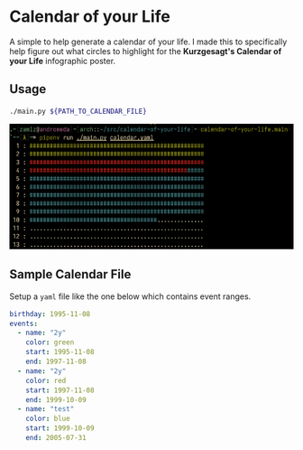 # Calendar of your Life

A simple to help generate a calendar of your life. I made this to specifically
help figure out what circles to highlight for the  **Kurzgesagt's Calendar of
your Life** infographic poster.

## Usage

```bash
./main.py ${PATH_TO_CALENDAR_FILE}
```

![example output](/.github/example.png)

## Sample Calendar File

Setup a `yaml` file like the one below which contains event ranges.

```yaml
birthday: 1995-11-08
events:
  - name: "2y"
    color: green
    start: 1995-11-08
    end: 1997-11-08
  - name: "2y"
    color: red
    start: 1997-11-08
    end: 1999-10-09
  - name: "test"
    color: blue 
    start: 1999-10-09
    end: 2005-07-31
```
